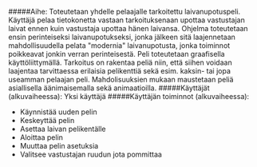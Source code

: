 #####Aihe: 
Toteutetaan yhdelle pelaajalle tarkoitettu laivanupotuspeli. Käyttäjä pelaa tietokonetta vastaan tarkoituksenaan upottaa vastustajan laivat ennen kuin vastustaja upottaa hänen laivansa. Ohjelma toteutetaan ensin perinteiseksi laivanupotukseksi, jonka jälkeen sitä laajennetaan mahdollisuudella pelata "modernia" laivanupotusta, jonka toiminnot poikkeavat jonkin verran perinteisestä. Peli toteutetaan graafisella käyttöliittymällä. Tarkoitus on rakentaa peliä niin, että siihen voidaan laajentaa tarvittaessa erilaisia pelikenttiä sekä esim. kaksin- tai jopa useamman pelaajan peli. Mahdolisuuksien mukaan maustetaan peliä asiallisella äänimaisemalla sekä animaatioilla.
#####Käyttäjät (alkuvaiheessa): 
Yksi käyttäjä
#####Käyttäjän toiminnot (alkuvaiheessa):
* Käynnistää uuden pelin
* Keskeyttää pelin
* Asettaa laivan pelikentälle
* Aloittaa pelin
* Muuttaa pelin asetuksia
* Valitsee vastustajan ruudun jota pommittaa
